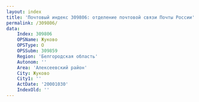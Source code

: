 ```yaml
---
layout: index
title: 'Почтовый индекс 309806: отделение почтовой связи Почты России'
permalink: /309806/
data:
    Index: 309806
    OPSName: Жуково
    OPSType: О
    OPSSubm: 309859
    Region: 'Белгородская область'
    Autonom: ''
    Area: 'Алексеевский район'
    City: Жуково
    City1: ''
    ActDate: '20001030'
    IndexOld: ''
---
```

